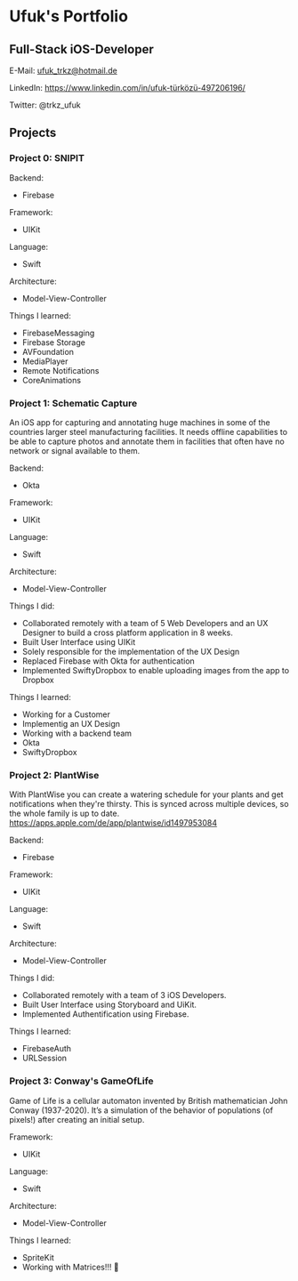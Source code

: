 # Ufuk's Portfolio

## Full-Stack iOS-Developer

E-Mail: ufuk_trkz@hotmail.de    

LinkedIn: https://www.linkedin.com/in/ufuk-türközü-497206196/   

Twitter: @trkz_ufuk

## Projects

### Project 0: SNIPIT

Backend:

- Firebase

Framework:

- UIKit

Language:

- Swift

Architecture:

- Model-View-Controller

Things I learned:

- FirebaseMessaging
- Firebase Storage
- AVFoundation
- MediaPlayer
- Remote Notifications
- CoreAnimations

### Project 1: Schematic Capture

An iOS app for capturing and annotating huge machines in some of the countries larger steel manufacturing facilities. It needs offline capabilities to be able to capture photos and annotate them in facilities that often have no network or signal available to them.

Backend:

- Okta

Framework:

- UIKit

Language:

- Swift

Architecture:

- Model-View-Controller

Things I did:

- Collaborated remotely with a team of 5 Web Developers and an UX Designer to build a cross platform application in 8 weeks.
- Built User Interface using UIKit
- Solely responsible for the implementation of the UX Design
- Replaced Firebase with Okta for authentication
- Implemented SwiftyDropbox to enable uploading images from the app to Dropbox

Things I learned:

- Working for a Customer
- Implementig an UX Design
- Working with a backend team
- Okta
- SwiftyDropbox

### Project 2: PlantWise
With PlantWise you can create a watering schedule for your plants and get notifications when they're thirsty. This is synced across multiple devices, so the whole family is up to date.
https://apps.apple.com/de/app/plantwise/id1497953084

Backend:

- Firebase

Framework:

- UIKit

Language:

- Swift

Architecture:

- Model-View-Controller

Things I did:

- Collaborated remotely with a team of 3 iOS Developers.
- Built User Interface using Storyboard and UiKit.
- Implemented Authentification using Firebase.

Things I learned:
- FirebaseAuth
- URLSession

### Project 3: Conway's GameOfLife

Game of Life is a cellular automaton invented by British mathematician John Conway (1937-2020). It’s a simulation of the behavior of populations (of pixels!) after creating an initial setup.

Framework:

- UIKit

Language:

- Swift

Architecture:

- Model-View-Controller

Things I learned:

- SpriteKit
- Working with Matrices!!! 🤯

